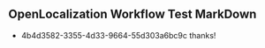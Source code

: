 ## OpenLocalization Workflow Test MarkDown
* 4b4d3582-3355-4d33-9664-55d303a6bc9c thanks!

<!--HONumber=Aug16_HO3-->


